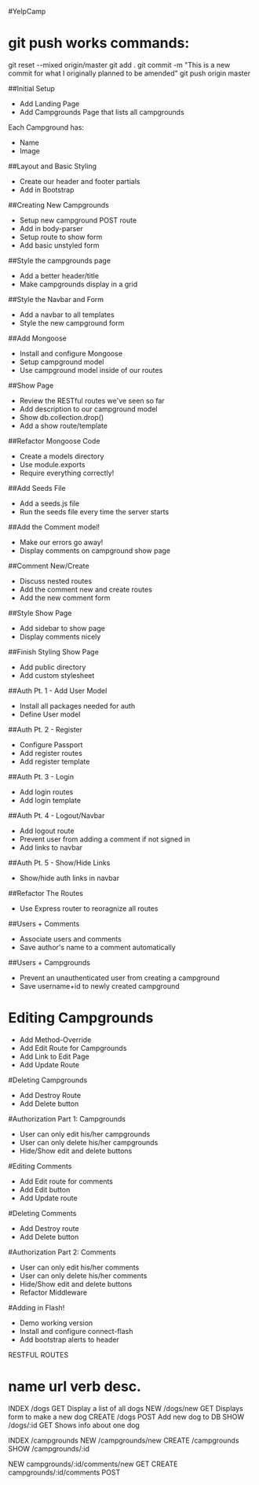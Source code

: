 #YelpCamp

# git push works commands:

git reset --mixed origin/master
git add .
git commit -m "This is a new commit for what I originally planned to be amended"
git push origin master

##Initial Setup

- Add Landing Page
- Add Campgrounds Page that lists all campgrounds

Each Campground has:

- Name
- Image

##Layout and Basic Styling

- Create our header and footer partials
- Add in Bootstrap

##Creating New Campgrounds

- Setup new campground POST route
- Add in body-parser
- Setup route to show form
- Add basic unstyled form

##Style the campgrounds page

- Add a better header/title
- Make campgrounds display in a grid

##Style the Navbar and Form

- Add a navbar to all templates
- Style the new campground form

##Add Mongoose

- Install and configure Mongoose
- Setup campground model
- Use campground model inside of our routes

##Show Page

- Review the RESTful routes we've seen so far
- Add description to our campground model
- Show db.collection.drop()
- Add a show route/template

##Refactor Mongoose Code

- Create a models directory
- Use module.exports
- Require everything correctly!

##Add Seeds File

- Add a seeds.js file
- Run the seeds file every time the server starts

##Add the Comment model!

- Make our errors go away!
- Display comments on campground show page

##Comment New/Create

- Discuss nested routes
- Add the comment new and create routes
- Add the new comment form

##Style Show Page

- Add sidebar to show page
- Display comments nicely

##Finish Styling Show Page

- Add public directory
- Add custom stylesheet

##Auth Pt. 1 - Add User Model

- Install all packages needed for auth
- Define User model

##Auth Pt. 2 - Register

- Configure Passport
- Add register routes
- Add register template

##Auth Pt. 3 - Login

- Add login routes
- Add login template

##Auth Pt. 4 - Logout/Navbar

- Add logout route
- Prevent user from adding a comment if not signed in
- Add links to navbar

##Auth Pt. 5 - Show/Hide Links

- Show/hide auth links in navbar

##Refactor The Routes

- Use Express router to reoragnize all routes

##Users + Comments

- Associate users and comments
- Save author's name to a comment automatically

##Users + Campgrounds

- Prevent an unauthenticated user from creating a campground
- Save username+id to newly created campground

# Editing Campgrounds

- Add Method-Override
- Add Edit Route for Campgrounds
- Add Link to Edit Page
- Add Update Route

#Deleting Campgrounds

- Add Destroy Route
- Add Delete button

#Authorization Part 1: Campgrounds

- User can only edit his/her campgrounds
- User can only delete his/her campgrounds
- Hide/Show edit and delete buttons

#Editing Comments

- Add Edit route for comments
- Add Edit button
- Add Update route

<!--/campgrounds/:id/edit-->
<!--/campgrounds/:id/comments/:comment_id/edit-->

#Deleting Comments

- Add Destroy route
- Add Delete button

#Authorization Part 2: Comments

- User can only edit his/her comments
- User can only delete his/her comments
- Hide/Show edit and delete buttons
- Refactor Middleware

#Adding in Flash!

- Demo working version
- Install and configure connect-flash
- Add bootstrap alerts to header

RESTFUL ROUTES

# name url verb desc.

INDEX /dogs GET Display a list of all dogs
NEW /dogs/new GET Displays form to make a new dog
CREATE /dogs POST Add new dog to DB
SHOW /dogs/:id GET Shows info about one dog

INDEX /campgrounds
NEW /campgrounds/new
CREATE /campgrounds
SHOW /campgrounds/:id

NEW campgrounds/:id/comments/new GET
CREATE campgrounds/:id/comments POST
